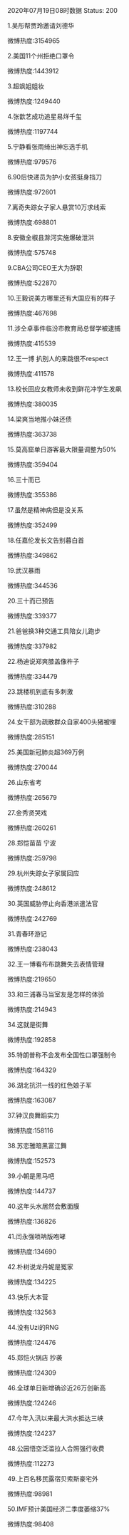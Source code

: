 2020年07月19日08时数据
Status: 200

1.吴彤帮贾玲邀请刘德华

微博热度:3154965

2.美国11个州拒绝口罩令

微博热度:1443912

3.超飒姐姐妆

微博热度:1249440

4.张歆艺成功追星易烊千玺

微博热度:1197744

5.宁静看张雨绮出神忘选手机

微博热度:979576

6.90后快递员为护小女孩挺身挡刀

微博热度:972601

7.离奇失踪女子家人悬赏10万求线索

微博热度:698801

8.安徽全椒县滁河实施爆破泄洪

微博热度:575748

9.CBA公司CEO王大为辞职

微博热度:522870

10.王毅说美方哪里还有大国应有的样子

微博热度:467698

11.涉仝卓事件临汾市教育局总督学被逮捕

微博热度:415539

12.王一博 扒别人的来跳很不respect

微博热度:411578

13.校长回应女教师未收到鲜花冲学生发飙

微博热度:380035

14.梁爽当地推小妹还债

微博热度:363738

15.莫高窟单日游客最大限量调整为50%

微博热度:359404

16.三十而已

微博热度:355386

17.虽然是精神病但是没关系

微博热度:352499

18.任嘉伦发长文告别暮白首

微博热度:349862

19.武汉暴雨

微博热度:344536

20.三十而已预告

微博热度:339377

21.爸爸换3种交通工具陪女儿跑步

微博热度:337982

22.杨迪说郑爽膝盖像杵子

微博热度:334479

23.跳楼机到底有多刺激

微博热度:310288

24.女干部为疏散群众自家400头猪被埋

微博热度:285151

25.美国新冠肺炎超369万例

微博热度:270044

26.山东省考

微博热度:265679

27.金秀贤哭戏

微博热度:260261

28.郑恺苗苗 宁波

微博热度:259798

29.杭州失踪女子家属回应

微博热度:248612

30.英国威胁停止向香港派遣法官

微博热度:242769

31.青春环游记

微博热度:238043

32.王一博看布布跳舞失去表情管理

微博热度:219650

33.和三浦春马当室友是怎样的体验

微博热度:214943

34.这就是街舞

微博热度:192858

35.特朗普称不会发布全国性口罩强制令

微博热度:164329

36.湖北抗洪一线的红色娘子军

微博热度:163087

37.钟汉良舞蹈实力

微博热度:158116

38.苏恋雅暗黑富江舞

微博热度:152573

39.小朝是黑马吧

微博热度:144737

40.这年头水居然会敷面膜

微博热度:136826

41.闫永强唢呐版咆哮

微博热度:134690

42.朴树说龙丹妮是冤家

微博热度:134225

43.快乐大本营

微博热度:132563

44.没有Uzi的RNG

微博热度:124476

45.郑恺火锅店 抄袭

微博热度:124309

46.全球单日新增确诊近26万创新高

微博热度:124246

47.今年入汛以来最大洪水抵达三峡

微博热度:124237

48.公园悟空泛滥拉人合照强行收费

微博热度:112273

49.上百名移民露宿贝索斯豪宅外

微博热度:98981

50.IMF预计美国经济二季度萎缩37%

微博热度:98408

